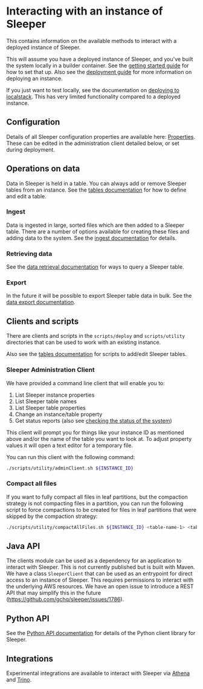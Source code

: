Interacting with an instance of Sleeper
=======================================

This contains information on the available methods to interact with a deployed instance of Sleeper.

This will assume you have a deployed instance of Sleeper, and you've built the system locally in a builder container.
See the [getting started guide](getting-started.md) for how to set that up. Also see
the [deployment guide](deployment-guide.md) for more information on deploying an instance.

If you just want to test locally, see the documentation on [deploying to localstack](deployment/deploy-to-localstack.md).
This has very limited functionality compared to a deployed instance.

## Configuration

Details of all Sleeper configuration properties are available here: [Properties](usage/property-master.md). These can be
edited in the administration client detailed below, or set during deployment.

## Operations on data

Data in Sleeper is held in a table. You can always add or remove Sleeper tables from an instance. See
the [tables documentation](usage/tables.md) for how to define and edit a table.

### Ingest

Data is ingested in large, sorted files which are then added to a Sleeper table. There are a number of options available
for creating these files and adding data to the system. See the [ingest documentation](usage/ingest.md) for details.

### Retrieving data

See the [data retrieval documentation](usage/data-retrieval.md) for ways to query a Sleeper table.

### Export

In the future it will be possible to export Sleeper table data in bulk. See the [data export documentation](usage/export.md).

## Clients and scripts

There are clients and scripts in the `scripts/deploy` and `scripts/utility` directories that can be used to work with an
existing instance.

Also see the [tables documentation](usage/tables.md#addedit-a-table) for scripts to add/edit Sleeper tables.

### Sleeper Administration Client

We have provided a command line client that will enable you to:

1) List Sleeper instance properties
2) List Sleeper table names
3) List Sleeper table properties
4) Change an instance/table property
5) Get status reports (also see [checking the status of the system](usage/status.md))

This client will prompt you for things like your instance ID as mentioned above and/or the name of the table you want to
look at. To adjust property values it will open a text editor for a temporary file.

You can run this client with the following command:

```bash
./scripts/utility/adminClient.sh ${INSTANCE_ID}
```

### Compact all files

If you want to fully compact all files in leaf partitions, but the compaction strategy is not compacting files in a
partition, you can run the following script to force compactions to be created for files in leaf partitions that were
skipped by the compaction strategy:

```bash
./scripts/utility/compactAllFiles.sh ${INSTANCE_ID} <table-name-1> <table-name-2> ...
```

## Java API

The clients module can be used as a dependency for an application to interact with Sleeper. This is not currently
published but is built with Maven. We have a class `SleeperClient` that can be used as an entrypoint for direct access
to an instance of Sleeper. This requires permissions to interact with the underlying AWS resources. We have an open
issue to introduce a REST API that may simplify this in the future (https://github.com/gchq/sleeper/issues/1786).

## Python API

See the [Python API documentation](usage/python-api.md) for details of the Python client library for Sleeper.

## Integrations

Experimental integrations are available to interact with Sleeper
via [Athena](usage/data-retrieval.md#use-athena-to-perform-sql-analytics-and-queries) and [Trino](usage/trino.md).
